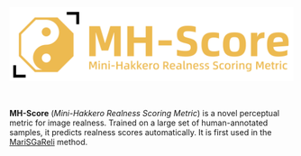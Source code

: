 <div align="left">
  <img src="title_no_background.png" alt="TITLE" width="650">
</div>

&nbsp;

**MH-Score** (*Mini-Hakkero Realness Scoring Metric*) is a novel perceptual metric for image realness. Trained on a large set of human-annotated samples, it predicts realness scores automatically. It is first used in the [MariSGaReli](https://github.com/MRoldL001/MariSGaReli) method.
